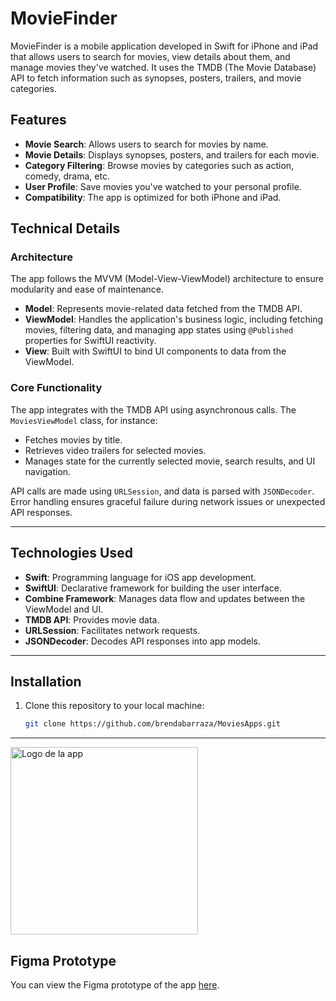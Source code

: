 # MovieFinder

MovieFinder is a mobile application developed in Swift for iPhone and iPad that allows users to search for movies, view details about them, and manage movies they've watched. It uses the TMDB (The Movie Database) API to fetch information such as synopses, posters, trailers, and movie categories.

## Features

- **Movie Search**: Allows users to search for movies by name.
- **Movie Details**: Displays synopses, posters, and trailers for each movie.
- **Category Filtering**: Browse movies by categories such as action, comedy, drama, etc.
- **User Profile**: Save movies you've watched to your personal profile.
- **Compatibility**: The app is optimized for both iPhone and iPad.

## Technical Details

### **Architecture**
The app follows the MVVM (Model-View-ViewModel) architecture to ensure modularity and ease of maintenance.  

- **Model**: Represents movie-related data fetched from the TMDB API.
- **ViewModel**: Handles the application's business logic, including fetching movies, filtering data, and managing app states using `@Published` properties for SwiftUI reactivity.
- **View**: Built with SwiftUI to bind UI components to data from the ViewModel.  

### **Core Functionality**
The app integrates with the TMDB API using asynchronous calls. The `MoviesViewModel` class, for instance:  
- Fetches movies by title.  
- Retrieves video trailers for selected movies.  
- Manages state for the currently selected movie, search results, and UI navigation.  

API calls are made using `URLSession`, and data is parsed with `JSONDecoder`. Error handling ensures graceful failure during network issues or unexpected API responses.

---

## Technologies Used

- **Swift**: Programming language for iOS app development.  
- **SwiftUI**: Declarative framework for building the user interface.  
- **Combine Framework**: Manages data flow and updates between the ViewModel and UI.  
- **TMDB API**: Provides movie data.  
- **URLSession**: Facilitates network requests.  
- **JSONDecoder**: Decodes API responses into app models.  

---

## Installation 

1. Clone this repository to your local machine:

   ```bash
   git clone https://github.com/brendabarraza/MoviesApps.git


---
<img src="JsonMovies/capturas appMovies/Frame 1.png" alt="Logo de la app" width="300">


## Figma Prototype

You can view the Figma prototype of the app [here](https://www.figma.com/proto/aCtVNm5U7a7kZBKAJvdYQa/Untitled?node-id=10-31&node-type=canvas&t=fajOnrOFzDMhviI8-1&scaling=scale-down&content-scaling=fixed&page-id=5%3A2).




